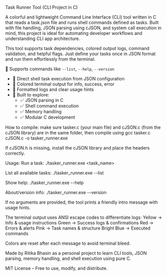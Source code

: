 Task Runner Tool (CLI Project in C)

A colorful and lightweight Command Line Interface (CLI) tool written in C that reads a task.json file and runs shell commands defined as tasks. Built with file handling, JSON parsing using cJSON, and system call execution in mind, this project is ideal for automating developer workflows and understanding CLI app architecture.

This tool supports task dependencies, colored output logs, command validation, and helpful flags. Just define your tasks once in JSON format and run them effortlessly from the terminal.

🔹 Supports commands like `--list`, `--help`, `--version`
- 🔹 Direct shell task execution from JSON configuration
- 🔹 Colored terminal output for info, success, error
- 🔹 Formatted logs and clear usage hints
- 🔹 Built to explore:
  - ✅ JSON parsing in C
  - ✅ Shell command execution
  - ✅ Memory handling
  - ✅ Modular C development

How to compile: make sure tasker.c (your main file) and cJSON.c (from the cJSON library) are in the same folder, then compile using
gcc tasker.c cJSON.c -o tasker_runner.exe

If cJSON.h is missing, install the cJSON library and place the headers correctly.

Usage:
Run a task:
./tasker_runner.exe <task_name>

List all available tasks:
./tasker_runner.exe --list

Show help:
./tasker_runner.exe --help

About/version info:
./tasker_runner.exe --version

If no arguments are provided, the tool prints a friendly intro message with usage hints.

The terminal output uses ANSI escape codes to differentiate logs:
Yellow → Info & usage instructions
Green → Success logs & confirmations
Red → Errors & alerts
Pink → Task names & structure
Bright Blue → Executed commands

Colors are reset after each message to avoid terminal bleed.

Made by Ritika Bhasin as a personal project to learn CLI tools, JSON parsing, memory handling, and shell execution using pure C.

MIT License – Free to use, modify, and distribute.